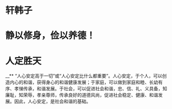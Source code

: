 #     轩韩子

# 静以修身，俭以养德！

#     人定胜天

__**     “人心安定高于一切”或“人心安定比什么都重要”。人心安定，于个人，可以创造内心的和谐，获得身心的和谐健康发展；于家庭，可以做到家庭和睦、长幼有序、孝悌传承，和谐发展。于社会，可以促进社会和谐，忠、信、礼、义具备，知廉耻，知荣辱，孝亲尊师，传承良好的道德风尚，促进社会稳定、健康、和谐发展。因此，人心安定，是社会和谐的基础。
